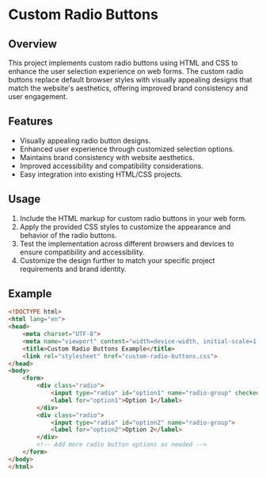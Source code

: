 # Custom Radio Buttons

## Overview

This project implements custom radio buttons using HTML and CSS to enhance the user selection experience on web forms. The custom radio buttons replace default browser styles with visually appealing designs that match the website's aesthetics, offering improved brand consistency and user engagement.

## Features

- Visually appealing radio button designs.
- Enhanced user experience through customized selection options.
- Maintains brand consistency with website aesthetics.
- Improved accessibility and compatibility considerations.
- Easy integration into existing HTML/CSS projects.

## Usage

1. Include the HTML markup for custom radio buttons in your web form.
2. Apply the provided CSS styles to customize the appearance and behavior of the radio buttons.
3. Test the implementation across different browsers and devices to ensure compatibility and accessibility.
4. Customize the design further to match your specific project requirements and brand identity.

## Example

```html
<!DOCTYPE html>
<html lang="en">
<head>
    <meta charset="UTF-8">
    <meta name="viewport" content="width=device-width, initial-scale=1.0">
    <title>Custom Radio Buttons Example</title>
    <link rel="stylesheet" href="custom-radio-buttons.css">
</head>
<body>
    <form>
        <div class="radio">
            <input type="radio" id="option1" name="radio-group" checked>
            <label for="option1">Option 1</label>
        </div>
        <div class="radio">
            <input type="radio" id="option2" name="radio-group">
            <label for="option2">Option 2</label>
        </div>
        <!-- Add more radio button options as needed -->
    </form>
</body>
</html>
